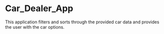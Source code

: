 # Car_Dealer_App

This application filters and sorts through the provided car data and provides the user with the car options. 